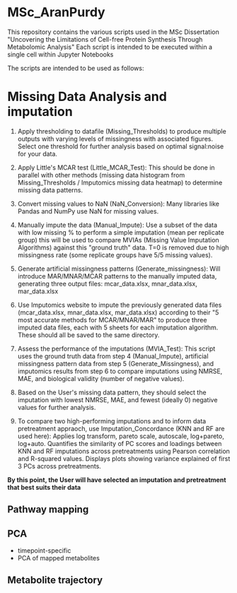 # MSc_AranPurdy
This repository contains the various scripts used in the MSc Dissertation "Uncovering the Limitations of Cell-free Protein Synthesis Through Metabolomic Analysis"
Each script is intended to be executed within a single cell within Jupyter Notebooks


The scripts are intended to be used as follows: 

# Missing Data Analysis and imputation
1. Apply thresholding to datafile (Missing_Thresholds) to produce multiple outputs with varying levels of missingness with associated figures. Select one threshold for further analysis based on optimal signal:noise for your data.

2. Apply Little's MCAR test (Little_MCAR_Test): This should be done in parallel with other methods (missing data histogram from Missing_Thresholds / Imputomics missing data heatmap) to determine missing data patterns.

3. Convert missing values to NaN (NaN_Conversion): Many libraries like Pandas and NumPy use NaN for missing values.

4. Manually impute the data (Manual_Impute): Use a subset of the data with low missing % to perform a simple imputation (mean per replicate group) this will be used to compare MVIAs (Missing Value Imputation Algorithms) against this "ground truth" data. T=0 is removed due to high missingness rate (some replicate groups have 5/5 missing values).

5. Generate artificial missingness patterns (Generate_missingness): Will introduce MAR/MNAR/MCAR patterns to the manually imputed data, generating three output files: mcar_data.xlsx, mnar_data.xlsx, mar_data.xlsx

6. Use Imputomics website to impute the previously generated data files (mcar_data.xlsx, mnar_data.xlsx, mar_data.xlsx) according to their "5 most accurate methods for MCAR/MNAR/MAR" to produce three imputed data files, each with 5 sheets for each imputation algorithm. These should all be saved to the same directory.

7. Assess the performance of the imputations (MVIA_Test): This script uses the ground truth data from step 4 (Manual_Impute), artificial missingness pattern data from step 5 (Generate_Missingness), and imputomics results from step 6 to compare imputations using NMRSE, MAE, and biological validity (number of negative values).

8. Based on the User's missing data pattern, they should select the imputation with lowest NMRSE, MAE, and fewest (ideally 0) negative values for further analysis.

9. To compare two high-performing imputations and to inform data pretreatment appraoch, use Imputation_Concordance (KNN and RF are used here): Applies log transform, pareto scale, autoscale, log+pareto, log+auto. Quantifies the similarity of PC scores and loadings between KNN and RF imputations across pretreatments using Pearson correlation and R-squared values. Displays plots showing variance explained of first 3 PCs across pretreatments.  

**By this point, the User will have selected an imputation and pretreatment that best suits their data**

## Pathway mapping 

## PCA 
- timepoint-specific
- PCA of mapped metabolites

## Metabolite trajectory 

